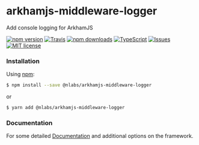 # arkhamjs-middleware-logger
Add console logging for ArkhamJS

[![npm version](https://img.shields.io/npm/v/@nlabs/arkhamjs-middleware-logger.svg?style=flat-square)](https://www.npmjs.com/package/@nlabs/arkhamjs-middleware-logger)
[![Travis](https://img.shields.io/travis/nitrogenlabs/arkhamjs-middleware-logger.svg?style=flat-square)](https://travis-ci.org/nitrogenlabs/arkhamjs-middleware-logger)
[![npm downloads](https://img.shields.io/npm/dm/@nlabs/arkhamjs-middleware-logger.svg?style=flat-square)](https://www.npmjs.com/package/@nlabs/arkhamjs-middleware-logger)
[![TypeScript](https://badges.frapsoft.com/typescript/version/typescript-next.svg?v=101)](https://github.com/ellerbrock/typescript-badges/)
[![Issues](http://img.shields.io/github/issues/nitrogenlabs/arkhamjs-middleware-logger.svg?style=flat-square)](https://github.com/nitrogenlabs/arkhamjs-middleware-logger/issues)
[![MIT license](http://img.shields.io/badge/license-MIT-brightgreen.svg?style=flat-square)](http://opensource.org/licenses/MIT)


### Installation

Using [npm](https://www.npmjs.com/):
```bash
$ npm install --save @nlabs/arkhamjs-middleware-logger
```
or
```bash
$ yarn add @nlabs/arkhamjs-middleware-logger
```

### Documentation
For some detailed [Documentation](http://www.arkhamjs.io) and additional options on the framework.